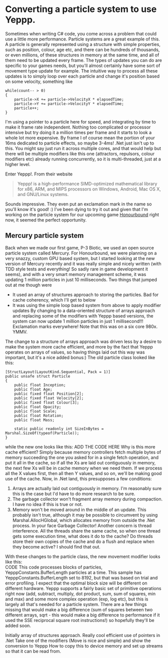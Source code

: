 # Converting a particle system to use Yeppp.
Sometimes when writing C# code, you come across a problem that could use a little more performance. Particle systems are a great example of this. A particle is generally represented using a structure with simple properties, such as position, colour, age etc, and there can be hundreds of thousands, or even millions, of these structures in memory at the same time, and all of them need to be updated every frame. The types of updates you can do are specific to your games needs, but you'll almost certainly have some sort of movement type update for example. The intuitive way to process all these updates is to simply loop over each particle and change it's position based on some velocity, something like

	while(count-- > 0)
	{
	  	particle->X += particle->VelocityX * elapsedTime;
  		particle->Y += particle->VelocityY * elapsedTime;
  		particle++;
	}

I'm using a pointer to a particle here for speed, and integrating by time to make it frame rate independent. Nothing too complicated or processor intensive but try doing it a million times per frame and it starts to look a whole lot more expensive. By frame I of course mean the portion of your 16ms dedicated to particle effects, so maybe 3-4ms! .Net just isn't up to this. You might say just run it across multiple cores, and that would help but there will be multiple modifiers like this one (attractors, repulsors, colour modifiers etc) already running concurrently, so it is multi-threaded, just at a higher level. 

Enter Yeppp!. From their website  
>Yeppp! is a high-performance SIMD-optimized mathematical library for x86, ARM, and MIPS processors on Windows, Android, Mac OS X, and GNU/Linux systems.

Sounds impressive. They even put an exclamation mark in the name so you'll know it's good! :) I've been dying to try it out and given that I'm working on the particle system for our upcoming game [Honourbound](digitalfurnacegames.com) right now, it seemed the perfect opportunity.

## Mercury particle system
Back when we made our first game, P-3 Biotic, we used an open source particle system called Mercury. For Honourbound, we were planning on a very snazzy, custom GPU based system, but I started looking at the new version of Mercury recently and it was really simple and nicely written (with TDD style tests and everything! So sadly rare in game development it seems), and with a very smart memory management scheme, it was updating 1 million particles in just 10 milliseconds. Two things that jumped out at me though were
* It used an array of structures approach to storing the particles. Bad for cache coherency, which I'll get to below
* It was using the simple loop based system from above to apply modifier updates
By changing to a data-oriented structure of arrays approach  and replacing some of the modifiers with Yeppp based versions, the system can now update 1 million particles in just 1 millisecond!!! Exclamation marks everywhere! Note that this was on a six core 980x. YMMV.

The change to a structure of arrays approach was driven less by a desire to make the system more cache efficient, and more by the fact that Yeppp operates on arrays of values, so having things laid out this way was important, but it's a nice added bonus:) The old particle class looked like this:

    [StructLayout(LayoutKind.Sequential, Pack = 1)]
    public unsafe struct Particle
    {
        public float Inception;
        public float Age;
        public fixed float Position[2];
        public fixed float Velocity[2];
        public fixed float Colour[3];
        public float Opacity;
        public float Scale;
        public float Rotation;
        public float Mass;

        static public readonly int SizeInBytes = Marshal.SizeOf(typeof(Particle));
    }
    
while the new one looks like this:
ADD THE CODE HERE
Why is this more cache efficient? Simply because memory controllers fetch multiple bytes of memory succeeding the one you asked for in a single fetch operation, and put it all in the cache, so if all the Xs are laid out contiguously in memory, the next few Xs will be in cache memory when we need them. If we process all the X values first, then all then Y values, and so on, we'll be making good use of the cache. Now, in .Net land, this presupposes a few conditions:
1. Arrays are actually laid out contiguously in memory. I'm reasonably sure this is the case but I'd have to do more research to be sure.
2. The garbage collector won't fragment array memory during compaction. I have no idea if this is true or not.
3. Memory won't be moved around in the middle of an update. This probably isn't true, although it may be possible to circumvent by using Marshal.AllocHGlobal, which allocates memory from outside the .Net process. In your face Garbage Collector!
Another concern is thread interference. All the threads share the same cache, so when one thread gets some execution time, what does it do to the cache? Do threads store their own copies of the cache and do a flush and replace when they become active? I should find that out.  

With these changes to the particle class, the new movement modifier looks like this:  
CODE
This code processes blocks of particles, YepppConstants.BufferLength particles at a time. This sample has YepppConstants.BufferLength set to 8192, but that was based on trial and error profiling. I expect that the optimal block size will be different on different hardware. Yeppp supports a fairly basic set of primitive operations right now (add, subtract, multiply, dot product, sum, sum of squares, min and max) and some more complex operation (exp, log etc), but this is largely all that's needed for a particle system. There are a few things missing that would make a big difference (sum of squares between two different arrays, sqrt - this would make a big difference to performance if it used the SSE reciprocal square root instructions!) so hopefully they'll be added soon.



Initially array of structures approach.
Really cool efficient use of pointers in .Net
Take one of the modifiers (Move is nice and simple) and show the conversion to Yeppp
How to copy this to device memory and set up streams so that it can be read from.
